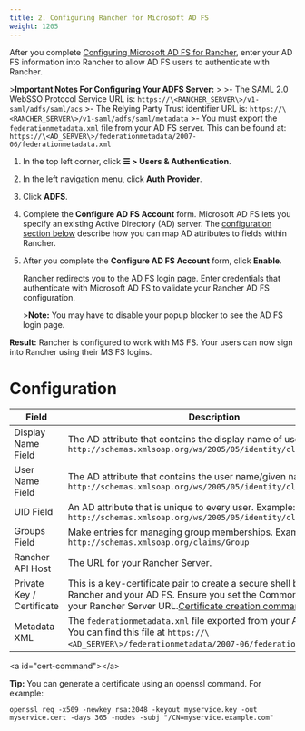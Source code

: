 ```yaml
---
title: 2. Configuring Rancher for Microsoft AD FS
weight: 1205
---
```


After you complete [Configuring Microsoft AD FS for Rancher](https://rancher.com/docs/rancher/v2.6/en/admin-settings/authentication/microsoft-adfs/microsoft-adfs-setup/), enter your AD FS information into Rancher to allow AD FS users to authenticate with Rancher.

\>**Important Notes For Configuring Your ADFS Server:**
\> 
\>- The SAML 2.0 WebSSO Protocol Service URL is: `https://\<RANCHER_SERVER\>/v1-saml/adfs/saml/acs`
\>- The Relying Party Trust identifier URL is: `https://\<RANCHER_SERVER\>/v1-saml/adfs/saml/metadata`
\>- You must export the `federationmetadata.xml` file from your AD FS server. This can be found at: `https://\<AD_SERVER\>/federationmetadata/2007-06/federationmetadata.xml`

1.	In the top left corner, click **☰ \> Users & Authentication**.
1. In the left navigation menu, click **Auth Provider**.
1. Click **ADFS**.
1.	Complete the **Configure AD FS Account** form. Microsoft AD FS lets you specify an existing Active Directory (AD) server. The [configuration section below](#configuration) describe how you can map AD attributes to fields within Rancher.
1. After you complete the **Configure AD FS Account** form, click **Enable**.

    Rancher redirects you to the AD FS login page. Enter credentials that authenticate with Microsoft AD FS to validate your Rancher AD FS configuration.

    \>**Note:** You may have to disable your popup blocker to see the AD FS login page.

**Result:** Rancher is configured to work with MS FS. Your users can now sign into Rancher using their MS FS logins.

# Configuration

| Field | Description                |
|---------------------------|-----------------|
| Display Name Field        | The AD attribute that contains the display name of users. Example: `http://schemas.xmlsoap.org/ws/2005/05/identity/claims/name`                                                                      |
| User Name Field           | The AD attribute that contains the user name/given name. Example: `http://schemas.xmlsoap.org/ws/2005/05/identity/claims/givenname`                                                                  |
| UID Field                 | An AD attribute that is unique to every user. Example: `http://schemas.xmlsoap.org/ws/2005/05/identity/claims/upn`                                                                                   |
| Groups Field              | Make entries for managing group memberships. Example: `http://schemas.xmlsoap.org/claims/Group`                                                                                                      |
| Rancher API Host          | The URL for your Rancher Server.                                                                                                                                                                               |
| Private Key / Certificate | This is a key-certificate pair to create a secure shell between Rancher and your AD FS. Ensure you set the Common Name (CN) to your Rancher Server URL.[Certificate creation command](#cert-command) |
| Metadata XML              | The `federationmetadata.xml` file exported from your AD FS server. You can find this file at `https://\<AD_SERVER\>/federationmetadata/2007-06/federationmetadata.xml`.                                |


\<a id="cert-command"\>\</a\> 

**Tip:** You can generate a certificate using an openssl command. For example:

```
openssl req -x509 -newkey rsa:2048 -keyout myservice.key -out myservice.cert -days 365 -nodes -subj "/CN=myservice.example.com"
```
